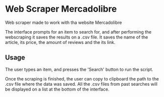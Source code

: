 # Web Scraper Mercadolibre
Web scraper made to work with tha website Mercadolibre

The interface prompts for an item to search for, and after performing the webscraping it saves the results on a .csv file.
It saves the name of the article, its price, the amount of reviews and the its link.

## Usage
The user types an item, and presses the 'Search' button to run the script.

Once the scraping is finished, the user can copy to clipboard the path to the .csv file where the data was saved.
All the .csv files from past searches will be displayed on a list at the bottom of the interface.
